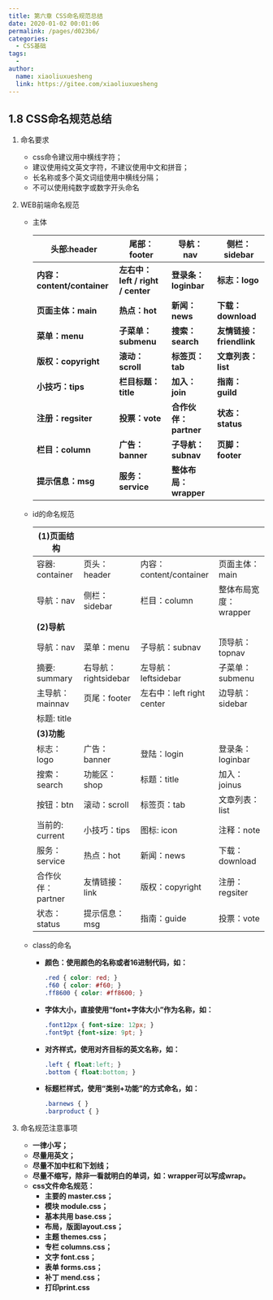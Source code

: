```yaml
---
title: 第六章 CSS命名规范总结
date: 2020-01-02 00:01:06
permalink: /pages/d023b6/
categories:
  - CSS基础
tags:
  - 
author: 
  name: xiaoliuxuesheng
  link: https://gitee.com/xiaoliuxuesheng
---
```

## 1.8 CSS命名规范总结


1. 命名要求

   - css命令建议用中横线字符；
   - 建议使用纯文英文字符，不建议使用中文和拼音；
   - 长名称或多个英文词组使用中横线分隔；
   - 不可以使用纯数字或数字开头命名

2. WEB前端命名规范

   - 主体

     | 头部:header                 | 尾部：footer                      | 导航：nav             | 侧栏：sidebar            |
     | --------------------------- | --------------------------------- | --------------------- | ------------------------ |
     | **内容：content/container** | **左右中：left / right / center** | **登录条：loginbar**  | **标志：logo**           |
     | **页面主体：main**          | **热点：hot**                     | **新闻：news**        | **下载：download**       |
     | **菜单：menu**              | **子菜单：submenu**               | **搜索：search**      | **友情链接：friendlink** |
     | **版权：copyright**         | **滚动：scroll**                  | **标签页：tab**       | **文章列表：list**       |
     | **小技巧：tips**            | **栏目标题：title**               | **加入：join**        | **指南：guild**          |
     | **注册：regsiter**          | **投票：vote**                    | **合作伙伴：partner** | **状态：status**         |
     | **栏目：column**            | **广告：banner**                  | **子导航：subnav**    | **页脚：footer**         |
     | **提示信息：msg**           | **服务：service**                 | **整体布局：wrapper** |                          |

   - id的命名规范

     | **(1)页面结构**   |                      |                           |                       |
     | ----------------- | -------------------- | ------------------------- | --------------------- |
     | 容器: container   | 页头：header         | 内容：content/container   | 页面主体：main        |
     | 导航：nav         | 侧栏：sidebar        | 栏目：column              | 整体布局宽度：wrapper |
     | **(2)导航**       |                      |                           |                       |
     | 导航：nav         | 菜单：menu           | 子导航：subnav            | 顶导航：topnav        |
     | 摘要: summary     | 右导航：rightsidebar | 左导航：leftsidebar       | 子菜单：submenu       |
     | 主导航：mainnav   | 页尾：footer         | 左右中：left right center | 边导航：sidebar       |
     | 标题: title       |                      |                           |                       |
     | **(3)功能**       |                      |                           |                       |
     | 标志：logo        | 广告：banner         | 登陆：login               | 登录条：loginbar      |
     | 搜索：search      | 功能区：shop         | 标题：title               | 加入：joinus          |
     | 按钮：btn         | 滚动：scroll         | 标签页：tab               | 文章列表：list        |
     | 当前的: current   | 小技巧：tips         | 图标: icon                | 注释：note            |
     | 服务：service     | 热点：hot            | 新闻：news                | 下载：download        |
     | 合作伙伴：partner | 友情链接：link       | 版权：copyright           | 注册：regsiter        |
     | 状态：status      | 提示信息：msg        | 指南：guide               | 投票：vote            |

   - class的命名

     - **颜色：使用颜色的名称或者16进制代码，如：**

       ```css
       .red { color: red; } 
       .f60 { color: #f60; } 
       .ff8600 { color: #ff8600; }
       ```

     - **字体大小，直接使用“font+字体大小”作为名称，如：**

       ```css
       .font12px { font-size: 12px; } 
       .font9pt {font-size: 9pt; }
       ```

     - **对齐样式，使用对齐目标的英文名称，如：**

       ```css
       .left { float:left; } 
       .bottom { float:bottom; }
       ```

     - **标题栏样式，使用“类别+功能”的方式命名，如：**

       ```css
       .barnews { } 
       .barproduct { }
       ```

3. 命名规范注意事项

   - **一律小写；**
   - **尽量用英文；**
   - **尽量不加中杠和下划线；**
   - **尽量不缩写，除非一看就明白的单词，如：wrapper可以写成wrap。**
   - **css文件命名规范：**
     - **主要的 master.css；**
     - **模块 module.css；**
     - **基本共用 base.css；**
     - **布局，版面layout.css；**
     - **主题 themes.css；**
     - **专栏 columns.css；**
     - **文字 font.css；**
     - **表单 forms.css；**
     - **补丁 mend.css；**
     - **打印print.css**